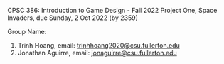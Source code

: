 CPSC 386: Introduction to Game Design - Fall 2022
Project One, Space Invaders, due Sunday, 2 Oct 2022 (by 2359)

Group
Name: 
 1. Trinh Hoang, email: trinhhoang2020@csu.fullerton.edu
 2. Jonathan Aguirre, email: jonaguirre@csu.fullerton.edu
